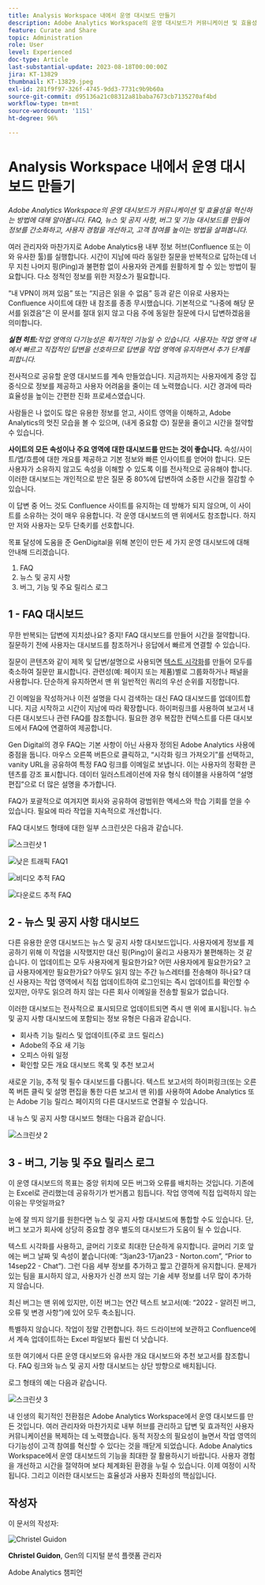 ```yaml
---
title: Analysis Workspace 내에서 운영 대시보드 만들기
description: Adobe Analytics Workspace의 운영 대시보드가 커뮤니케이션 및 효율성을 혁신하는 방법에 대해 알아봅니다.
feature: Curate and Share
topic: Administration
role: User
level: Experienced
doc-type: Article
last-substantial-update: 2023-08-18T00:00:00Z
jira: KT-13829
thumbnail: KT-13829.jpeg
exl-id: 281f9f97-326f-4745-9dd3-7731c9b9b60a
source-git-commit: d95136a21c08312a81baba7673cb7135270af4bd
workflow-type: tm+mt
source-wordcount: '1151'
ht-degree: 96%

---
```


# Analysis Workspace 내에서 운영 대시보드 만들기

_Adobe Analytics Workspace의 운영 대시보드가 커뮤니케이션 및 효율성을 혁신하는 방법에 대해 알아봅니다. FAQ, 뉴스 및 공지 사항, 버그 및 기능 대시보드를 만들어 정보를 간소화하고, 사용자 경험을 개선하고, 고객 참여를 높이는 방법을 살펴봅니다._


여러 관리자와 마찬가지로 Adobe Analytics용 내부 정보 허브(Confluence 또는 이와 유사한 툴)를 실행합니다. 시간이 지남에 따라 동일한 질문을 반복적으로 답하는데 너무 지친 나머지 핑(Ping)과 불편함 없이 사용자와 관계를 원활하게 할 수 있는 방법이 필요합니다. 다소 정적인 정보를 위한 저장소가 필요합니다.

“내 VPN이 꺼져 있음” 또는 “지금은 읽을 수 없음” 등과 같은 이유로 사용자는 Confluence 사이트에 대한 내 참조를 종종 무시했습니다. 기본적으로 “나중에 해당 문서를 읽겠음”은 이 문서를 절대 읽지 않고 다음 주에 동일한 질문에 다시 답변하겠음을 의미합니다.

***실현 히트:**&#x200B;작업 영역의 다기능성은 획기적인 기능일 수 있습니다. 사용자는 작업 영역 내에서 빠르고 직접적인 답변을 선호하므로 답변을 작업 영역에 유지하면서 추가 단계를 피합니다.*

전사적으로 공유할 운영 대시보드를 계속 만들었습니다. 지금까지는 사용자에게 중앙 집중식으로 정보를 제공하고 사용자 어려움을 줄이는 데 노력했습니다. 시간 경과에 따라 효율성을 높이는 간편한 진화 프로세스였습니다.

사람들은 나 없이도 많은 유용한 정보를 얻고, 사이트 영역을 이해하고, Adobe Analytics의 멋진 모습을 볼 수 있으며, (내게 중요함 😊) 질문을 줄이고 시간을 절약할 수 있습니다.

**사이트의 모든 속성이나 주요 영역에 대한 대시보드를 만드는 것이 좋습니다.** 속성/사이트/앱/흐름에 대한 개요를 제공하고 기본 정보와 빠른 인사이트를 얻어야 합니다. 모든 사용자가 소유하지 않고도 속성을 이해할 수 있도록 이를 전사적으로 공유해야 합니다. 이러한 대시보드는 개인적으로 받은 질문 중 80%에 답변하여 소중한 시간을 절감할 수 있습니다.

이 답변 중 어느 것도 Confluence 사이트를 유지하는 데 방해가 되지 않으며, 이 사이트를 소유하는 것이 매우 유용합니다. 각 운영 대시보드의 맨 위에서도 참조합니다. 하지만 저와 사용자는 모두 단축키를 선호합니다.

목표 달성에 도움을 준 GenDigital을 위해 본인이 만든 세 가지 운영 대시보드에 대해 안내해 드리겠습니다.

1. FAQ
1. 뉴스 및 공지 사항
1. 버그, 기능 및 주요 릴리스 로그


## 1 - FAQ 대시보드

무한 반복되는 답변에 지치셨나요? 중지! FAQ 대시보드를 만들어 시간을 절약합니다. 질문하기 전에 사용자는 대시보드를 참조하거나 응답에서 빠르게 연결할 수 있습니다.

질문이 콘텐츠와 같이 제목 및 답변/설명으로 사용되면 [텍스트 시각화](https://experienceleague.adobe.com/docs/analytics/analyze/analysis-workspace/visualizations/text.html?lang=ko)를 만들어 모두를 축소하여 질문만 표시합니다. 관련성(예: 페이지 또는 제품)별로 그룹화하거나 패널을 사용합니다. 단순하게 유지하면서 맨 위 일반적인 쿼리의 우선 순위를 지정합니다.

긴 이메일을 작성하거나 이전 설명을 다시 검색하는 대신 FAQ 대시보드를 업데이트합니다. 지금 시작하고 시간이 지남에 따라 확장합니다. 하이퍼링크를 사용하여 보고서 내 다른 대시보드나 관련 FAQ를 참조합니다. 필요한 경우 복잡한 컨텍스트를 다른 대시보드에서 FAQ에 연결하여 제공합니다.

Gen Digital의 경우 FAQ는 기본 사항이 아닌 사용자 정의된 Adobe Analytics 사용에 중점을 둡니다. 마우스 오른쪽 버튼으로 클릭하고, “시각화 링크 가져오기”를 선택하고, vanity URL을 공유하여 특정 FAQ 링크를 이메일로 보냅니다. 이는 사용자의 정확한 콘텐츠를 강조 표시합니다. 데이터 일러스트레이션에 자유 형식 테이블을 사용하여 “설명 편집”으로 더 많은 설명을 추가합니다.

FAQ가 포괄적으로 여겨지면 회사와 공유하여 광범위한 액세스와 학습 기회를 얻을 수 있습니다. 필요에 따라 작업을 지속적으로 개선합니다.

FAQ 대시보드 형태에 대한 일부 스크린샷은 다음과 같습니다.

![스크린샷 1](assets/screenshot-1_v2.png)

![낮은 트래픽 FAQ1](assets/low-traffic-faq.png)

![비디오 추적 FAQ](assets/track-video-faq.png)

![다운로드 추적 FAQ](assets/track-downloads-faq.png)

## 2 - 뉴스 및 공지 사항 대시보드

다른 유용한 운영 대시보드는 뉴스 및 공지 사항 대시보드입니다. 사용자에게 정보를 제공하기 위해 이 작업을 시작했지만 대신 핑(Ping)이 울리고 사용자가 불편해하는 것 같습니다. 이 업데이트는 모두 사용자에게 필요한가요? 어떤 사용자에게 필요한가요? 고급 사용자에게만 필요한가요? 아무도 읽지 않는 주간 뉴스레터를 전송해야 하나요? 대신 사용자는 작업 영역에서 직접 업데이트하여 로그인되는 즉시 업데이트를 확인할 수 있지만, 아무도 읽으려 하지 않는 다른 회사 이메일을 전송할 필요가 없습니다.

이러한 대시보드는 전사적으로 표시되므로 업데이트되면 즉시 맨 위에 표시됩니다. 뉴스 및 공지 사항 대시보드에 포함되는 정보 유형은 다음과 같습니다.

- 회사측 기능 릴리스 및 업데이트(주로 코드 릴리스)
- Adobe의 주요 새 기능
- 오피스 아워 일정
- 확인할 모든 개요 대시보드 목록 및 추천 보고서

새로운 기능, 추적 및 필수 대시보드를 다룹니다. 텍스트 보고서의 하이퍼링크(또는 오른쪽 버튼 클릭 및 설명 편집을 통한 다른 보고서 맨 위)를 사용하여 Adobe Analytics 또는 Adobe 기능 릴리스 페이지의 다른 대시보드로 연결될 수 있습니다.

내 뉴스 및 공지 사항 대시보드 형태는 다음과 같습니다.

![스크린샷 2](assets/screenshot-2.png)

## 3 - 버그, 기능 및 주요 릴리스 로그

이 운영 대시보드의 목표는 중앙 위치에 모든 버그와 오류를 배치하는 것입니다. 기존에는 Excel로 관리했는데 공유하기가 번거롭고 힘듭니다. 작업 영역에 직접 입력하지 않는 이유는 무엇일까요?

눈에 잘 띄지 않기를 원한다면 뉴스 및 공지 사항 대시보드에 통합할 수도 있습니다. 단, 버그 보고가 회사에 상당히 중요할 경우 별도의 대시보드가 도움이 될 수 있습니다.

텍스트 시각화를 사용하고, 글머리 기호로 최대한 단순하게 유지합니다. 글머리 기호 앞에는 버그 날짜 및 속성이 붙습니다(예: “3jan23-17jan23 - Norton.com”, “Prior to 14sep22 - Chat”). 그런 다음 세부 정보를 추가하고 짧고 간결하게 유지합니다. 문제가 있는 팀을 표시하지 않고, 사용자가 신경 쓰지 않는 기술 세부 정보를 너무 많이 추가하지 않습니다.

최신 버그는 맨 위에 있지만, 이전 버그는 연간 텍스트 보고서(예: “2022 - 알려진 버그, 오류 및 변경 사항”)에 있어 모두 축소됩니다.

특별하지 않습니다. 작업이 정말 간편합니다. 하드 드라이브에 보관하고 Confluence에서 계속 업데이트하는 Excel 파일보다 휠씬 더 낫습니다.

또한 여기에서 다른 운영 대시보드와 유사한 개요 대시보드와 추천 보고서를 참조합니다. FAQ 링크와 뉴스 및 공지 사항 대시보드는 상단 방향으로 배치됩니다.

로그 형태의 예는 다음과 같습니다.

![스크린샷 3](assets/screenshot-3.png)

내 인생의 획기적인 전환점은 Adobe Analytics Workspace에서 운영 대시보드를 만든 것입니다. 여러 관리자와 마찬가지로 내부 허브를 관리하고 답변 및 효과적인 사용자 커뮤니케이션을 복제하는 데 노력했습니다. 동적 저장소의 필요성이 늘면서 작업 영역의 다기능성이 고객 참여를 혁신할 수 있다는 것을 깨닫게 되었습니다. Adobe Analytics Workspace에서 운영 대시보드의 기능을 최대한 잘 활용하시기 바랍니다. 사용자 경험을 개선하고 시간을 절약하며 보다 체계화된 환경을 누릴 수 있습니다. 이제 여정이 시작됩니다. 그리고 이러한 대시보드는 효율성과 사용자 친화성의 핵심입니다.

## 작성자

이 문서의 작성자:

![Christel Guidon](assets/Christel-Headshot-150.png)

**Christel Guidon**, Gen의 디지털 분석 플랫폼 관리자

Adobe Analytics 챔피언
